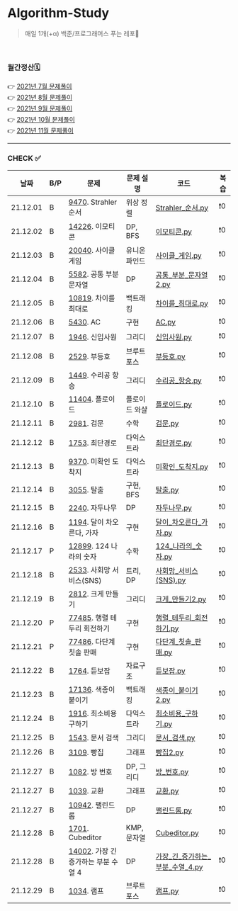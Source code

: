 # Algorithm-Study

> 매일 1개(+α) 백준/프로그래머스 푸는 레포🐢   

<br>

### 월간정산🗓
👉 [2021년 7월 문제풀이](monthly/202107.md)     
👉 [2021년 8월 문제풀이](monthly/202108.md)   
👉 [2021년 9월 문제풀이](monthly/202109.md)   
👉 [2021년 10월 문제풀이](monthly/202110.md)    
👉 [2021년 11월 문제풀이](monthly/202111.md)    


----
### CHECK ✅
|날짜|B/P|문제|문제 설명|코드|복습|
|---|---|---|---|---|---|
|21.12.01|B|[9470](https://www.acmicpc.net/problem/9470). Strahler 순서|위상 정렬|[Strahler_순서.py](202112/B-9470/Strahler_순서.py)|❗️0|
|21.12.02|B|[14226](https://www.acmicpc.net/problem/14226). 이모티콘|DP, BFS|[이모티콘.py](202112/B-14226/이모티콘.py)|❗️0|
|21.12.03|B|[20040](https://www.acmicpc.net/problem/20040). 사이클 게임|유니온 파인드|[사이클_게임.py](202112/B-20040/사이클_게임.py)|❗️0|
|21.12.04|B|[5582](https://www.acmicpc.net/problem/5582). 공통 부분 문자열|DP|[공통_부분_문자열2.py](202112/B-5582/공통_부분_문자열2.py)|❗️0|
|21.12.05|B|[10819](https://www.acmicpc.net/problem/10819). 차이를 최대로|백트래킹|[차이를_최대로.py](202112/B-10819/차이를_최대로.py)|❗️0|
|21.12.06|B|[5430](https://www.acmicpc.net/problem/5430). AC|구현|[AC.py](202112/B-5430/AC.py)|❗️0|
|21.12.07|B|[1946](https://www.acmicpc.net/problem/1946). 신입사원|그리디|[신입사원.py](202112/B-1946/신입사원.py)|❗️0|
|21.12.08|B|[2529](https://www.acmicpc.net/problem/2529). 부등호|브루트포스|[부등호.py](202112/B-2529/부등호.py)|❗️0|
|21.12.09|B|[1449](https://www.acmicpc.net/problem/1449). 수리공 항승|그리디|[수리공_항승.py](202112/B-1449/수리공_항승.py)|❗️0|
|21.12.10|B|[11404](https://www.acmicpc.net/problem/11404). 플로이드|플로이드 와샬|[플로이드.py](202112/B-11404/플로이드.py)|❗️0|
|21.12.11|B|[2981](https://www.acmicpc.net/problem/2981). 검문|수학|[검문.py](202112/B-2981/검문.py)|❗️0|
|21.12.12|B|[1753](https://www.acmicpc.net/problem/1753). 최단경로|다익스트라|[최단경로.py](202112/B-1753/최단경로.py)|❗️0|
|21.12.13|B|[9370](https://www.acmicpc.net/problem/9370). 미확인 도착지|다익스트라|[미확인_도착지.py](202112/B-9370/미확인_도착지.py)|❗️0|
|21.12.14|B|[3055](https://www.acmicpc.net/problem/3055). 탈출|구현, BFS|[탈출.py](202112/B-3055/탈출.py)|❗️0|
|21.12.15|B|[2240](https://www.acmicpc.net/problem/2240). 자두나무|DP|[자두나무.py](202112/B-2240/자두나무.py)|❗️0|
|21.12.16|B|[1194](https://www.acmicpc.net/problem/1194). 달이 차오른다, 가자|구현|[달이_차오른다_가자.py](202112/B-1194/달이_차오른다_가자.py)|❗️0|
|21.12.17|P|[12899](https://programmers.co.kr/learn/courses/30/lessons/12899). 124 나라의 숫자|수학|[124_나라의_숫자.py](202112/P-12899/124_나라의_숫자.py)|❗️0|
|21.12.18|B|[2533](https://www.acmicpc.net/problem/2533). 사회망 서비스(SNS)|트리, DP|[사회망_서비스(SNS).py](202112/B-2533/사회망_서비스(SNS).py)|❗️0|
|21.12.19|B|[2812](https://www.acmicpc.net/problem/2812). 크게 만들기|그리디|[크게_만들기2.py](202112/B-2812/크게_만들기2.py)|❗️0|
|21.12.20|P|[77485](https://programmers.co.kr/learn/courses/30/lessons/77485). 행렬 테두리 회전하기|구현|[행렬_테두리_회전하기.py](202112/P-77485/행렬_테두리_회전하기.py)|❗️0|
|21.12.21|P|[77486](https://programmers.co.kr/learn/courses/30/lessons/77486). 다단계 칫솔 판매|구현|[다단계_칫솔_판매.py](202112/P-77486/다단계_칫솔_판매.py)|❗️0|
|21.12.22|B|[1764](https://www.acmicpc.net/problem/1764). 듣보잡|자료구조|[듣보잡.py](202112/B-1764/듣보잡.py)|❗️0|
|21.12.23|B|[17136](https://www.acmicpc.net/problem/17136). 색종이 붙이기|백트래킹|[색종이_붙이기2.py](202112/B-17136/색종이_붙이기2.py)|❗️0|
|21.12.24|B|[1916](https://www.acmicpc.net/problem/1916). 최소비용 구하기|다익스트라|[최소비용_구하기.py](202112/B-1916/최소비용_구하기.py)|❗️0|
|21.12.25|B|[1543](https://www.acmicpc.net/problem/1543). 문서 검색|그리디|[문서_검색.py](202112/B-1543/문서_검색.py)|❗️0|
|21.12.26|B|[3109](https://www.acmicpc.net/problem/3109). 빵집|그래프|[빵집2.py](202112/B-3109/빵집2.py)|❗️0|
|21.12.27|B|[1082](https://www.acmicpc.net/problem/1082). 방 번호|DP, 그리디|[방_번호.py](202112/B-1082/방_번호.py)|❗️0|
|21.12.27|B|[1039](https://www.acmicpc.net/problem/1039). 교환|그래프|[교환.py](202112/B-1039/교환.py)|❗️0|
|21.12.27|B|[10942](https://www.acmicpc.net/problem/10942). 팰린드롬|DP|[팰린드롬.py](202112/B-10942/팰린드롬.py)|❗️0|
|21.12.28|B|[1701](https://www.acmicpc.net/problem/1707). Cubeditor|KMP, 문자열|[Cubeditor.py](202112/B-1701/Cubeditor.py)|❗️0|
|21.12.28|B|[14002](https://www.acmicpc.net/problem/14002). 가장 긴 증가하는 부분 수열 4|DP|[가장_긴_증가하는_부분_수열_4.py](202112/B-14002/가장_긴_증가하는_부분_수열_4.py)|❗️0|
|21.12.29|B|[1034](https://www.acmicpc.net/problem/1034). 램프|브루트포스|[램프.py](202112/B-1034/램프.py)|❗️0|